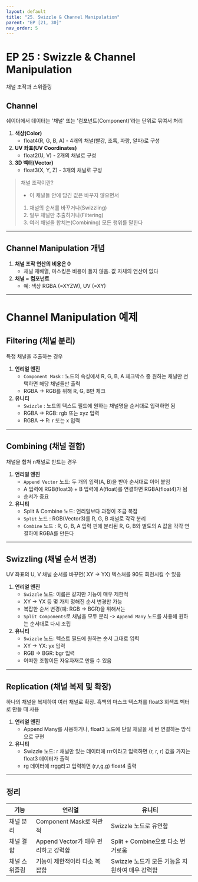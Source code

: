 ```yaml
---
layout: default
title: "25. Swizzle & Channel Manipulation"
parent: "EP [21, 30]"
nav_order: 5
---
```


# EP 25 : Swizzle & Channel Manipulation
채널 조작과 스위즐링

## Channel
쉐이더에서 데이터는 '채널' 또는 '컴포넌트(Component)'라는 단위로 묶여서 처리

1. **색상(Color)**
    - float4(R, G, B, A) - 4개의 채널(빨강, 초록, 파랑, 알파)로 구성
2. **UV 좌표(UV Coordinates)**
    - float2(U, V) - 2개의 채널로 구성
3. **3D 벡터(Vector)**
    - float3(X, Y, Z) - 3개의 채널로 구성

> 채널 조작이란?
> - 이 채널들 안에 담긴 값은 바꾸지 않으면서
> 1. 채널의 순서를 바꾸거나(Swizzling)
> 2. 일부 채널만 추출하거나(Filtering)
> 3. 여러 채널을 합치는(Combining) 모든 행위를 말한다

---

## Channel Manipulation 개념
1. **채널 조작 연산의 비용은 0**
   - 채널 재배열, 마스킹은 비용이 들지 않음. 값 자체의 연산이 없다
2. **채널 = 컴포넌트**
   - 예: 색상 RGBA (=XYZW), UV (=XY)

---

# Channel Manipulation 예제

## Filtering (채널 분리)
특정 채널을 추출하는 경우

1. **언리얼 엔진**
    - `Component Mask` : 노드의 속성에서 R, G, B, A 체크박스 중 원하는 채널만 선택하면 해당 채널들만 출력
    - RGBA -> RGB를 위해 R, G, B만 체크
2. **유니티**
    - `Swizzle` : 노드의 텍스트 필드에 원하는 채널명을 순서대로 입력하면 됨
    - RGBA -> RGB: rgb 또는 xyz 입력
    - RGBA -> R: r 또는 x 입력
  
---

## Combining (채널 결합)
채널을 합쳐 n채널로 만드는 경우

1. **언리얼 엔진**
    - `Append Vector` 노드: 두 개의 입력(A, B)을 받아 순서대로 이어 붙임
    - A 입력에 RGB(float3) + B 입력에 A(float)를 연결하면 RGBA(float4)가 됨
    - 순서가 중요
2. **유니티**
    - Split & Combine 노드: 언리얼보다 과정이 조금 복잡
    - `Split` 노드 : RGB(Vector3)를 R, G, B 채널로 각각 분리
    - `Combine` 노드 : R, G, B, A 입력 핀에 분리된 R, G, B와 별도의 A 값을 각각 연결하여 RGBA를 만든다

---

## Swizzling (채널 순서 변경)
UV 좌표의 U, V 채널 순서를 바꾸면( XY -> YX) 텍스처를 90도 회전시킬 수 있음

1. **언리얼 엔진**
   - `Swizzle` 노드: 이름은 같지만 기능이 매우 제한적
   - XY -> YX 등 몇 가지 정해진 순서 변경만 가능
   - 복잡한 순서 변경(예: RGB -> BGR)을 위해서는
   - `Split Components`로 채널을 모두 분리 -> `Append Many` 노드를 사용해 원하는 순서대로 다시 조립
2. **유니티**
   - `Swizzle` 노드: 텍스트 필드에 원하는 순서 그대로 입력
   - XY -> YX: yx 입력
   - RGB -> BGR: bgr 입력
   - 어떠한 조합이든 자유자재로 만들 수 있음

---

## Replication (채널 복제 및 확장)
하나의 채널을 복제하여 여러 채널로 확장. 흑백의 마스크 텍스처를 float3 회색조 벡터로 만들 때 사용

1. **언리얼 엔진**
    - Append Many를 사용하거나, float3 노드에 단일 채널을 세 번 연결하는 방식으로 구현
2. **유니티**
    - Swizzle 노드: r 채널만 있는 데이터에 rrr이라고 입력하면 (r, r, r) 값을 가지는 float3 데이터가 출력
    - rg 데이터에 rrgg라고 입력하면 (r,r,g,g) float4 출력

---

## 정리

|기능 |	언리얼 | 유니티 |
|---|---|---|
|채널 분리	| Component Mask로 직관적	| Swizzle 노드로 유연함 |
|채널 결합	|Append Vector가 매우 편리하고 강력함	| Split + Combine으로 다소 번거로움 |
|채널 스위즐링	| 기능이 제한적이라 다소 복잡함	| Swizzle 노드가 모든 기능을 지원하여 매우 강력함 |
